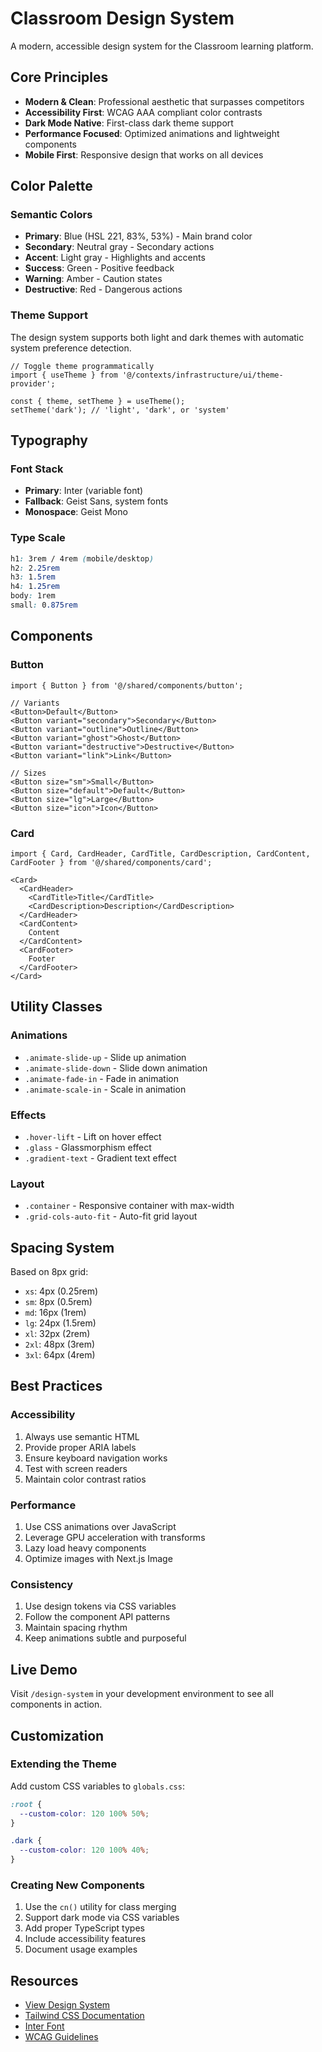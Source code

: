 # Classroom Design System

A modern, accessible design system for the Classroom learning platform.

## Core Principles

- **Modern & Clean**: Professional aesthetic that surpasses competitors
- **Accessibility First**: WCAG AAA compliant color contrasts
- **Dark Mode Native**: First-class dark theme support
- **Performance Focused**: Optimized animations and lightweight components
- **Mobile First**: Responsive design that works on all devices

## Color Palette

### Semantic Colors

- **Primary**: Blue (HSL 221, 83%, 53%) - Main brand color
- **Secondary**: Neutral gray - Secondary actions
- **Accent**: Light gray - Highlights and accents
- **Success**: Green - Positive feedback
- **Warning**: Amber - Caution states
- **Destructive**: Red - Dangerous actions

### Theme Support

The design system supports both light and dark themes with automatic system preference detection.

```tsx
// Toggle theme programmatically
import { useTheme } from '@/contexts/infrastructure/ui/theme-provider';

const { theme, setTheme } = useTheme();
setTheme('dark'); // 'light', 'dark', or 'system'
```

## Typography

### Font Stack

- **Primary**: Inter (variable font)
- **Fallback**: Geist Sans, system fonts
- **Monospace**: Geist Mono

### Type Scale

```css
h1: 3rem / 4rem (mobile/desktop)
h2: 2.25rem
h3: 1.5rem
h4: 1.25rem
body: 1rem
small: 0.875rem
```

## Components

### Button

```tsx
import { Button } from '@/shared/components/button';

// Variants
<Button>Default</Button>
<Button variant="secondary">Secondary</Button>
<Button variant="outline">Outline</Button>
<Button variant="ghost">Ghost</Button>
<Button variant="destructive">Destructive</Button>
<Button variant="link">Link</Button>

// Sizes
<Button size="sm">Small</Button>
<Button size="default">Default</Button>
<Button size="lg">Large</Button>
<Button size="icon">Icon</Button>
```

### Card

```tsx
import { Card, CardHeader, CardTitle, CardDescription, CardContent, CardFooter } from '@/shared/components/card';

<Card>
  <CardHeader>
    <CardTitle>Title</CardTitle>
    <CardDescription>Description</CardDescription>
  </CardHeader>
  <CardContent>
    Content
  </CardContent>
  <CardFooter>
    Footer
  </CardFooter>
</Card>
```

## Utility Classes

### Animations

- `.animate-slide-up` - Slide up animation
- `.animate-slide-down` - Slide down animation
- `.animate-fade-in` - Fade in animation
- `.animate-scale-in` - Scale in animation

### Effects

- `.hover-lift` - Lift on hover effect
- `.glass` - Glassmorphism effect
- `.gradient-text` - Gradient text effect

### Layout

- `.container` - Responsive container with max-width
- `.grid-cols-auto-fit` - Auto-fit grid layout

## Spacing System

Based on 8px grid:

- `xs`: 4px (0.25rem)
- `sm`: 8px (0.5rem)
- `md`: 16px (1rem)
- `lg`: 24px (1.5rem)
- `xl`: 32px (2rem)
- `2xl`: 48px (3rem)
- `3xl`: 64px (4rem)

## Best Practices

### Accessibility

1. Always use semantic HTML
2. Provide proper ARIA labels
3. Ensure keyboard navigation works
4. Test with screen readers
5. Maintain color contrast ratios

### Performance

1. Use CSS animations over JavaScript
2. Leverage GPU acceleration with transforms
3. Lazy load heavy components
4. Optimize images with Next.js Image

### Consistency

1. Use design tokens via CSS variables
2. Follow the component API patterns
3. Maintain spacing rhythm
4. Keep animations subtle and purposeful

## Live Demo

Visit `/design-system` in your development environment to see all components in action.

## Customization

### Extending the Theme

Add custom CSS variables to `globals.css`:

```css
:root {
  --custom-color: 120 100% 50%;
}

.dark {
  --custom-color: 120 100% 40%;
}
```

### Creating New Components

1. Use the `cn()` utility for class merging
2. Support dark mode via CSS variables
3. Add proper TypeScript types
4. Include accessibility features
5. Document usage examples

## Resources

- [View Design System](/design-system)
- [Tailwind CSS Documentation](https://tailwindcss.com)
- [Inter Font](https://fonts.google.com/specimen/Inter)
- [WCAG Guidelines](https://www.w3.org/WAI/WCAG21/quickref/)